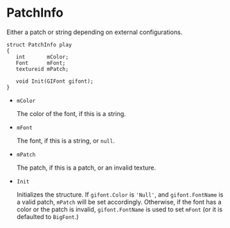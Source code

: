 # PatchInfo

Either a patch or string depending on external configurations.

```
struct PatchInfo play
{
   int       mColor;
   Font      mFont;
   textureid mPatch;

   void Init(GIFont gifont);
}
```

- `mColor`

   The color of the font, if this is a string.

- `mFont`

   The font, if this is a string, or `null`.

- `mPatch`

   The patch, if this is a patch, or an invalid texture.

- `Init`

   Initializes the structure. If `gifont.Color` is `'Null'`, and `gifont.FontName` is a valid patch, `mPatch` will be set accordingly. Otherwise, if the font has a color or the patch is invalid, `gifont.FontName` is used to set `mFont` (or it is defaulted to `BigFont`.)

<!-- EOF -->
